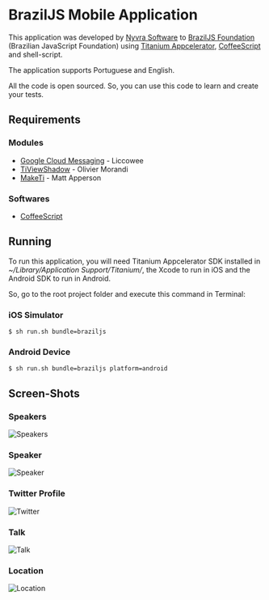 # BrazilJS Mobile Application
This application was developed by [Nyvra Software](http://www.nyvra.net) to [BrazilJS Foundation](http://www.braziljs.org) (Brazilian JavaScript Foundation) using [Titanium Appcelerator](http://www.appcelerator.com), [CoffeeScript](http://coffeescript.org) and shell-script.

The application supports Portuguese and English.

All the code is open sourced. So, you can use this code to learn and create your tests.

## Requirements
### Modules
* [Google Cloud Messaging](https://github.com/liccowee/Google-Cloud-Messaging--Titanium-) - Liccowee
* [TiViewShadow](https://github.com/omorandi/TiViewShadow) - Olivier Morandi
* [MakeTi](https://github.com/mattapperson/MakeTi) - Matt Apperson

### Softwares
* [CoffeeScript](http://www.coffeescript.org)

## Running
To run this application, you will need Titanium Appcelerator SDK installed in *~/Library/Application Support/Titanium/*, the Xcode to run in iOS and the Android SDK to run in Android.

So, go to the root project folder and execute this command in Terminal:

### iOS Simulator
```
$ sh run.sh bundle=braziljs
```

### Android Device
```
$ sh run.sh bundle=braziljs platform=android
```

## Screen-Shots

### Speakers
![Speakers](http://i46.tinypic.com/295wgp.png)

### Speaker
![Speaker](http://i49.tinypic.com/uvdl3.png)

### Twitter Profile
![Twitter](http://i50.tinypic.com/2jc97w8.png)

### Talk
![Talk](http://i48.tinypic.com/212g4za.png)

### Location
![Location](http://i50.tinypic.com/r24609.png)